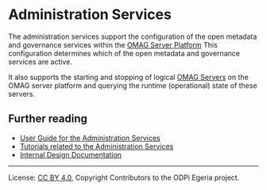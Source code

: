 <!-- SPDX-License-Identifier: CC-BY-4.0 -->
<!-- Copyright Contributors to the ODPi Egeria project. -->
 
# Administration Services

The administration services support the configuration of the open metadata and governance services
within the [OMAG Server Platform](docs/concepts/omag-server-platform.md)
This configuration determines which of the open metadata and governance services are active.

It also supports the starting and stopping of logical [OMAG Servers](docs/concepts/logical-omag-server.md)
on the OMAG server platform and querying the runtime (operational) state of these servers.

## Further reading

* [User Guide for the Administration Services](docs/user)
* [Tutorials related to the Administration Services](../../open-metadata-resources/open-metadata-tutorials/omag-server-tutorial)
* [Internal Design Documentation](docs/design)


----
License: [CC BY 4.0](https://creativecommons.org/licenses/by/4.0/),
Copyright Contributors to the ODPi Egeria project.